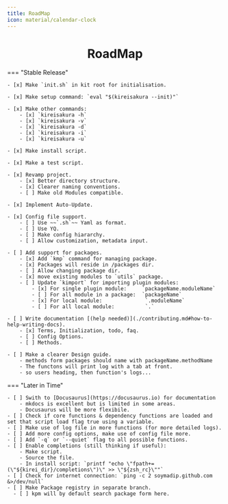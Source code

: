 ```yaml
---
title: RoadMap
icon: material/calendar-clock
---
```

<h1 align="center"><b>RoadMap</b></h1>

=== "Stable Release"

    - [x] Make `init.sh` in kit root for initialisation.
    
    - [x] Make setup command: `eval "$(kireisakura --init)"`
    
    - [x] Make other commands:
        - [x] `kireisakura -h`
        - [x] `kireisakura -v`
        - [x] `kireisakura -d`
        - [x] `kireisakura -i`
        - [x] `kireisakura -u`
    
    - [x] Make install script.

    - [x] Make a test script.
    
    - [x] Revamp project.
        - [x] Better directory structure.
        - [x] Clearer naming conventions.
        - [ ] Make old Modules compatible.
    
    - [x] Implement Auto-Update.

    - [x] Config file support.
        - [ ] Use ~~`.sh`~~ Yaml as format. 
        - [ ] Use YQ.
        - [ ] Make config hiararchy.
        - [ ] Allow customization, metadata input.
    
    - [ ] Add support for packages.
        - [x] Add `kmp` command for managing package.
        - [x] Packages will reside in /packages dir.
        - [ ] Allow changing package dir.
        - [x] move existing modules to `utils` package.
        - [ ] Update `kimport` for importing plugin modules:
            - [x] For single plugin module:     `packageName.moduleName`
            - [ ] For all module in a package:  `packageName`
            - [x] For local module:              `.moduleName`
            - [ ] For all local module:          `.`

    - [ ] Write documentation [(help needed)](./contributing.md#how-to-help-writing-docs).
        - [x] Terms, Initialization, todo, faq.
        - [ ] Config Options.
        - [ ] Methods.

    - [ ] Make a clearer Design guide.
        - methods form packages should name with packageName.methodName
        - The functons will print log with a tab at front.
        - so users heading, then function's logs...


=== "Later in Time"

    - [ ] Swith to [Docusaurus](https://docusaurus.io) for documentation
        - mkdocs is excellent but is limited in some areas. 
        - Docusaurus will be more flexibile.
    - [ ] Check if core functions & dependency functions are loaded and set that script load flag true using a variable.
    - [ ] Make use of log file in more functions (for more detailed logs).
    - [ ] Add more config options, make use of config file more.
    - [ ] Add `-q` or `--quiet` flag to all possible functions.
    - [ ] Enable completions (still thinking if useful):
        - Make script.
        - Source the file.
        - In install script: `printf "echo \"fpath+=(\"${kirei_dir}/completions\")\" >> \"${zsh_rc}\""`
    - [ ] Check for internet connection: `ping -c 2 soymadip.github.com &>/dev/null`
    - [ ] Make Package registry in separate branch.
      - [ ] kpm will by default search package form here.
